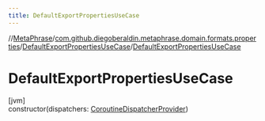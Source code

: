 ```yaml
---
title: DefaultExportPropertiesUseCase
---
```

//[MetaPhrase](../../../index.html)/[com.github.diegoberaldin.metaphrase.domain.formats.properties](../index.html)/[DefaultExportPropertiesUseCase](index.html)/[DefaultExportPropertiesUseCase](-default-export-properties-use-case.html)



# DefaultExportPropertiesUseCase



[jvm]\
constructor(dispatchers: [CoroutineDispatcherProvider](../../com.github.diegoberaldin.metaphrase.core.common.coroutines/-coroutine-dispatcher-provider/index.html))




